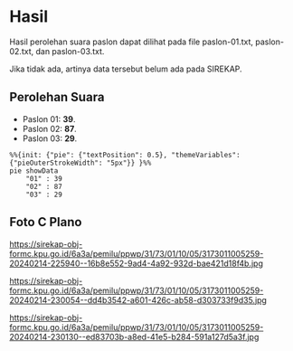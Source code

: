 # Hasil

Hasil perolehan suara paslon dapat dilihat pada file paslon-01.txt, paslon-02.txt, dan paslon-03.txt.

Jika tidak ada, artinya data tersebut belum ada pada SIREKAP.

## Perolehan Suara

 * Paslon 01: **39**.
 * Paslon 02: **87**.
 * Paslon 03: **29**.

```mermaid
%%{init: {"pie": {"textPosition": 0.5}, "themeVariables": {"pieOuterStrokeWidth": "5px"}} }%%
pie showData
    "01" : 39
    "02" : 87
    "03" : 29
```
## Foto C Plano

https://sirekap-obj-formc.kpu.go.id/6a3a/pemilu/ppwp/31/73/01/10/05/3173011005259-20240214-225940--16b8e552-9ad4-4a92-932d-bae421d18f4b.jpg

https://sirekap-obj-formc.kpu.go.id/6a3a/pemilu/ppwp/31/73/01/10/05/3173011005259-20240214-230054--dd4b3542-a601-426c-ab58-d303733f9d35.jpg

https://sirekap-obj-formc.kpu.go.id/6a3a/pemilu/ppwp/31/73/01/10/05/3173011005259-20240214-230130--ed83703b-a8ed-41e5-b284-591a127d5a3f.jpg
